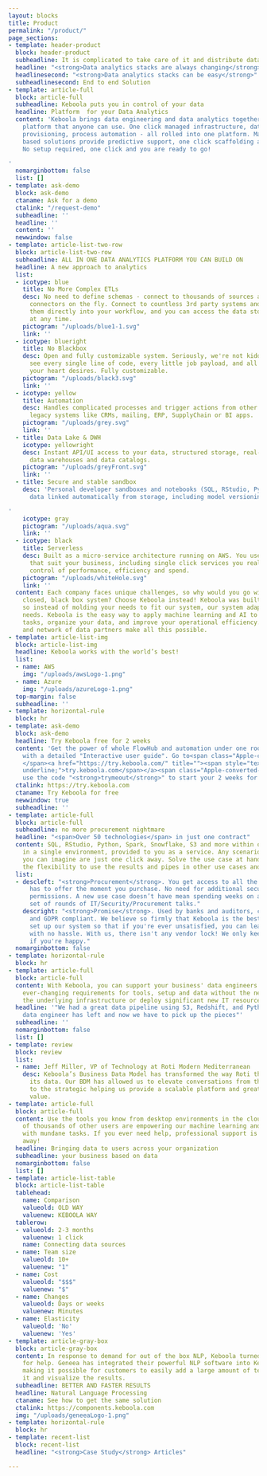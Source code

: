 ```yaml
---
layout: blocks
title: Product
permalink: "/product/"
page_sections:
- template: header-product
  block: header-product
  subheadline: It is complicated to take care of it and distribute data to the users
  headline: "<strong>Data analytics stacks are always changing</strong>"
  headlinesecond: "<strong>Data analytics stacks can be easy</strong>"
  subheadlinesecond: End to end Solution
- template: article-full
  block: article-full
  subheadline: Keboola puts you in control of your data
  headline: Platform  for your Data Analytics
  content: 'Keboola brings data engineering and data analytics together on one single
    platform that anyone can use. One click managed infrastructure, data hub, user
    provisioning, process automation - all rolled into one platform. Machine learning
    based solutions provide predictive support, one click scaffolding and much more!
    No setup required, one click and you are ready to go!

'
  nomarginbottom: false
  list: []
- template: ask-demo
  block: ask-demo
  ctaname: Ask for a demo
  ctalink: "/request-demo"
  subheadline: ''
  headline: ''
  content: ''
  newwindow: false
- template: article-list-two-row
  block: article-list-two-row
  subheadline: ALL IN ONE DATA ANALYTICS PLATFORM YOU CAN BUILD ON
  headline: A new approach to analytics
  list:
  - icotype: blue
    title: No More Complex ETLs
    desc: No need to define schemas - connect to thousands of sources and create new
      connectors on the fly. Connect to countless 3rd party systems and integrate
      them directly into your workflow, and you can access the data stored by Keboola
      at any time.
    pictogram: "/uploads/blue1-1.svg"
    link: ''
  - icotype: blueright
    title: No Blackbox
    desc: Open and fully customizable system. Seriously, we're not kidding. You can
      see every single line of code, every little job payload, and all the data streams
      your heart desires. Fully customizable.
    pictogram: "/uploads/black3.svg"
    link: ''
  - icotype: yellow
    title: Automation
    desc: Handles complicated processes and trigger actions from other SaaS apps and
      legacy systems like CRMs, mailing, ERP, SupplyChain or BI apps.
    pictogram: "/uploads/grey.svg"
    link: ''
  - title: Data Lake & DWH
    icotype: yellowright
    desc: Instant API/UI access to your data, structured storage, real-time analytical
      data warehouses and data catalogs.
    pictogram: "/uploads/greyFront.svg"
    link: ''
  - title: Secure and stable sandbox
    desc: 'Personal developer sandboxes and notebooks (SQL, RStudio, Python) with
      data linked automatically from storage, including model versioning.

'
    icotype: gray
    pictogram: "/uploads/aqua.svg"
    link: ''
  - icotype: black
    title: Serverless
    desc: Built as a micro-service architecture running on AWS. You use only parts
      that suit your business, including single click services you really need. Total
      control of performance, efficiency and spend.
    pictogram: "/uploads/whiteHole.svg"
    link: ''
  content: Each company faces unique challenges, so why would you go with the traditional,
    closed, black box system? Choose Keboola instead! Keboola was built to be universal
    so instead of molding your needs to fit our system, our system adapts to fit your
    needs. Keboola is the easy way to apply machine learning and AI to automate your
    tasks, organize your data, and improve your operational efficiency. Our marketplace
    and network of data partners make all this possible.
- template: article-list-img
  block: article-list-img
  headline: Keboola works with the world’s best!
  list:
  - name: AWS
    img: "/uploads/awsLogo-1.png"
  - name: Azure
    img: "/uploads/azureLogo-1.png"
  top-margin: false
  subheadline: ''
- template: horizontal-rule
  block: hr
- template: ask-demo
  block: ask-demo
  headline: Try Keboola free for 2 weeks
  content: 'Get the power of whole FlowHub and automation under one roof. Comes together
    with a detailed "Interactive user guide". Go to<span class="Apple-converted-space">
    </span><a href="https://try.keboola.com/" title=""><span style="text-decoration:
    underline;">try.keboola.com</span></a><span class="Apple-converted-space"> </span>and
    use the code "<strong>trymeout</strong>" to start your 2 weeks for free.'
  ctalink: https://try.keboola.com
  ctaname: Try Keboola for free
  newwindow: true
  subheadline: ''
- template: article-full
  block: article-full
  subheadline: no more procurement nightmare
  headline: "<span>Over 50 technologies</span> in just one contract"
  content: SQL, RStudio, Python, Spark, Snowflake, S3 and more within one contract,
    in a single environment, provided to you as a service. Any scenarios and configurations
    you can imagine are just one click away. Solve the use case at hand, but have
    the flexibility to use the results and pipes in other use cases and workflows.
  list:
  - descleft: "<strong>Procurement</strong>. You get access to all the tools Keboola
      has to offer the moment you purchase. No need for additional security or procurement
      permissions. A new use case doesn’t have mean spending weeks on a whole new
      set of rounds of IT/Security/Procurement talks."
    descright: "<strong>Promise</strong>. Used by banks and auditors, completely secure
      and GDPR compliant. We believe so firmly that Keboola is the best that we've
      set up our system so that if you're ever unsatisfied, you can leave anytime
      with no hassle. With us, there isn't any vendor lock! We only keep your business
      if you're happy."
  nomarginbottom: false
- template: horizontal-rule
  block: hr
- template: article-full
  block: article-full
  content: With Keboola, you can support your business' data engineers and data scientists
    ever-changing requirements for tools, setup and data without the need to change
    the underlying infrastructure or deploy significant new IT resources.
  headline: '"We had a great data pipeline using S3, Redshift, and Python, but our
    data engineer has left and now we have to pick up the pieces"'
  subheadline: ''
  nomarginbottom: false
  list: []
- template: review
  block: review
  list:
  - name: Jeff Miller, VP of Technology at Roti Modern Mediterranean
    desc: Keboola’s Business Data Model has transformed the way Roti thinks about
      its data. Our BDM has allowed us to elevate conversations from the tactical
      to the strategic helping us provide a scalable platform and greater business
      value.
- template: article-full
  block: article-full
  content: Use the tools you know from desktop environments in the cloud. The knowledge
    of thousands of other users are empowering our machine learning and helping you
    with mundane tasks. If you ever need help, professional support is just one click
    away!
  headline: Bringing data to users across your organization
  subheadline: your business based on data
  nomarginbottom: false
  list: []
- template: article-list-table
  block: article-list-table
  tablehead:
    name: Comparison
    valueold: OLD WAY
    valuenew: KEBOOLA WAY
  tablerow:
  - valueold: 2-3 months
    valuenew: 1 click
    name: Connecting data sources
  - name: Team size
    valueold: 10+
    valuenew: "1"
  - name: Cost
    valueold: "$$$"
    valuenew: "$"
  - name: Changes
    valueold: Days or weeks
    valuenew: Minutes
  - name: Elasticity
    valueold: 'No'
    valuenew: 'Yes'
- template: article-gray-box
  block: article-gray-box
  content: In response to demand for out of the box NLP, Keboola turned to Geneea
    for help. Geneea has integrated their powerful NLP software into Keboola’s platform
    making it possible for customers to easily add a large amount of text, process
    it and visualize the results.
  subheadline: BETTER AND FASTER RESULTS
  headline: Natural Language Processing
  ctaname: See how to get the same solution
  ctalink: https://components.keboola.com
  img: "/uploads/geneeaLogo-1.png"
- template: horizontal-rule
  block: hr
- template: recent-list
  block: recent-list
  headline: "<strong>Case Study</strong> Articles"

---
```

